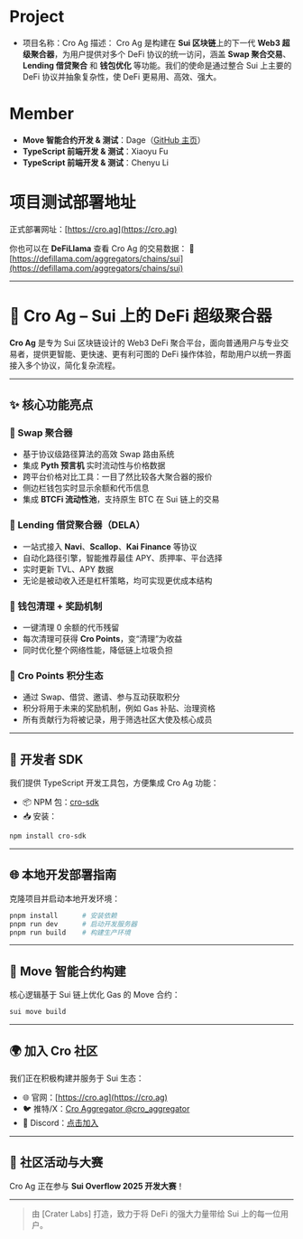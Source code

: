 # Project

- 项目名称：Cro Ag
  描述：
  Cro Ag 是构建在 **Sui 区块链**上的下一代 **Web3 超级聚合器**，为用户提供对多个 DeFi 协议的统一访问，涵盖 **Swap 聚合交易**、**Lending 借贷聚合** 和 **钱包优化** 等功能。我们的使命是通过整合 Sui 上主要的 DeFi 协议并抽象复杂性，使 DeFi 更易用、高效、强大。

# Member

- **Move 智能合约开发 & 测试**：Dage（[GitHub 主页](https://github.com/croprotocol)）
- **TypeScript 前端开发 & 测试**：Xiaoyu Fu
- **TypeScript 前端开发 & 测试**：Chenyu Li

# 项目测试部署地址

正式部署网址：[https://cro.ag](https://cro.ag)

你也可以在 **DeFiLlama** 查看 Cro Ag 的交易数据：
🔗 [https://defillama.com/aggregators/chains/sui](https://defillama.com/aggregators/chains/sui)

---

# 🐊 Cro Ag – Sui 上的 DeFi 超级聚合器

**Cro Ag** 是专为 Sui 区块链设计的 Web3 DeFi 聚合平台，面向普通用户与专业交易者，提供更智能、更快速、更有利可图的 DeFi 操作体验，帮助用户以统一界面接入多个协议，简化复杂流程。

---

## ✨ 核心功能亮点

### 🔁 Swap 聚合器

- 基于协议级路径算法的高效 Swap 路由系统
- 集成 **Pyth 预言机** 实时流动性与价格数据
- 跨平台价格对比工具：一目了然比较各大聚合器的报价
- 侧边栏钱包实时显示余额和代币信息
- 集成 **BTCFi 流动性池**，支持原生 BTC 在 Sui 链上的交易

### 🧠 Lending 借贷聚合器（DELA）

- 一站式接入 **Navi**、**Scallop**、**Kai Finance** 等协议
- 自动化路径引擎，智能推荐最佳 APY、质押率、平台选择
- 实时更新 TVL、APY 数据
- 无论是被动收入还是杠杆策略，均可实现更优成本结构

### 🧹 钱包清理 + 奖励机制

- 一键清理 0 余额的代币残留
- 每次清理可获得 **Cro Points**，变“清理”为收益
- 同时优化整个网络性能，降低链上垃圾负担

### 🏅 Cro Points 积分生态

- 通过 Swap、借贷、邀请、参与互动获取积分
- 积分将用于未来的奖励机制，例如 Gas 补贴、治理资格
- 所有贡献行为将被记录，用于筛选社区大使及核心成员

---

## 🧰 开发者 SDK

我们提供 TypeScript 开发工具包，方便集成 Cro Ag 功能：

- 📦 NPM 包：[cro-sdk](https://www.npmjs.com/package/cro-sdk)
- 📥 安装：

```bash
npm install cro-sdk
```

---

## 🌐 本地开发部署指南

克隆项目并启动本地开发环境：

```bash
pnpm install      # 安装依赖  
pnpm run dev      # 启动开发服务器  
pnpm run build    # 构建生产环境
```

---

## 🔐 Move 智能合约构建

核心逻辑基于 Sui 链上优化 Gas 的 Move 合约：

```bash
sui move build
```

---

## 🌍 加入 Cro 社区

我们正在积极构建并服务于 Sui 生态：

- 🌐 官网：[https://cro.ag](https://cro.ag)
- 🐦 推特/X：[Cro Aggregator @cro\_aggregator](https://x.com/cro_aggregator)
- 💬 Discord：[点击加入](https://discord.com/invite/UG6c7nXr5X)

---

## 🎉 社区活动与大赛

Cro Ag 正在参与 **Sui Overflow 2025 开发大赛**！

---

> 由 \[Crater Labs] 打造，致力于将 DeFi 的强大力量带给 Sui 上的每一位用户。
